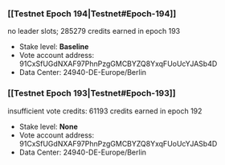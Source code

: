 ### [[Testnet Epoch 194|Testnet#Epoch-194]]
no leader slots; 285279 credits earned in epoch 193
* Stake level: **Baseline**
* Vote account address: 91CxSfUGdNXAF97PhnPzgGMCBYZQ8YxqFUoUcYJASb4D
* Data Center: 24940-DE-Europe/Berlin
### [[Testnet Epoch 193|Testnet#Epoch-193]]
insufficient vote credits: 61193 credits earned in epoch 192
* Stake level: **None**
* Vote account address: 91CxSfUGdNXAF97PhnPzgGMCBYZQ8YxqFUoUcYJASb4D
* Data Center: 24940-DE-Europe/Berlin